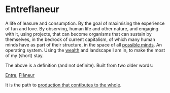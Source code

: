 # Entreflaneur
A life of leasure and consumption. By the goal of maximising the experience of fun and love. By observing, human life and other nature, and engaging with it, using projects, that can become organisms that can sustain by themselves, in the bedrock of current capitalism, of which many human minds have as part of their structure, in the space of all [possible minds](https://www.edge.org/conversation/murray_shanahan-the-space-of-possible-minds). An operating system. Using the [wealth](https://inequality.org/facts/global-inequality/) and landscape I am in, to make the most of my (short) stay.

The above is a definition (and not definite). Built from two older words:

[Entre](https://www.dictionary.com/browse/entre-), 
[Flâneur](https://en.wikipedia.org/wiki/Fl%C3%A2neur)

It is the path to [production that contibutes to the whole](/simplerules).